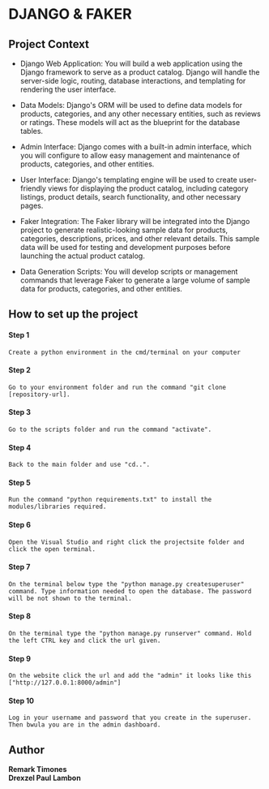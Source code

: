 # DJANGO & FAKER

## Project Context

- Django Web Application: You will build a web application using the Django framework to serve as a product catalog. Django will handle the server-side logic, routing, database interactions, and templating for rendering the user interface.

- Data Models: Django's ORM will be used to define data models for products, categories, and any other necessary entities, such as reviews or ratings. These models will act as the blueprint for the database tables.

- Admin Interface: Django comes with a built-in admin interface, which you will configure to allow easy management and maintenance of products, categories, and other entities.

- User Interface: Django's templating engine will be used to create user-friendly views for displaying the product catalog, including category listings, product details, search functionality, and other necessary pages.

- Faker Integration: The Faker library will be integrated into the Django project to generate realistic-looking sample data for products, categories, descriptions, prices, and other relevant details. This sample data will be used for testing and development purposes before launching the actual product catalog.

- Data Generation Scripts: You will develop scripts or management commands that leverage Faker to generate a large volume of sample data for products, categories, and other entities.

## How to set up the project

#### Step 1

    Create a python environment in the cmd/terminal on your computer

#### Step 2

    Go to your environment folder and run the command "git clone [repository-url].

#### Step 3

    Go to the scripts folder and run the command "activate".

#### Step 4

    Back to the main folder and use "cd..".

#### Step 5

    Run the command "python requirements.txt" to install the modules/libraries required.

#### Step 6

    Open the Visual Studio and right click the projectsite folder and click the open terminal.

#### Step 7

    On the terminal below type the "python manage.py createsuperuser" command. Type information needed to open the database. The password will be not shown to the terminal.

#### Step 8

    On the terminal type the "python manage.py runserver" command. Hold the left CTRL key and click the url given.

#### Step 9

    On the website click the url and add the "admin" it looks like this ["http://127.0.0.1:8000/admin"]

#### Step 10

    Log in your username and password that you create in the superuser. Then bwula you are in the admin dashboard.

## Author

<b> 
Remark Timones
<br>
Drexzel Paul Lambon 
</b>
